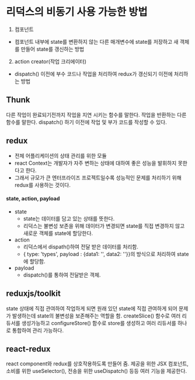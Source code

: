 # 리덕스의 비동기 사용 가능한 방법
1. 컴포넌트
+ 컴포넌트 내부에 state를 변환하지 않는 다른 매개변수에 state를 저장하고 새 객체를 만들어 state를 갱신하는 방법
2. action creator(작업 크리에이터)
+ dispatch() 이전에 부수 코드나 작업을 처리하여 redux가 갱신되기 이전에 처리하는 방법

## Thunk
다른 작업이 완료되기전까지 작업을 지연 시키는 함수를 말한다.
작업을 반환하는 다른 함수를 말한다.
dispatch() 하기 이전에 작업 및 부가 코드를 작성할 수 있다.

## redux
+ 전체 어플리케이션의 상태 관리를 위한 모듈
+ react Context는 개발자가 자주 변하는 상태에 대하여 좋은 성능을 발휘하지 못한다고 한다.
+ 그래서 규모가 큰 엔터프라이즈 프로젝트일수록 성능적인 문제를 처리하기 위해 redux를 사용하는 것이다.
#### state, action, payload
+ state
    + state는 데이터를 담고 있는 상태를 뜻한다.
    + 리덕스는 불변성 보존을 위해 데이터가 변경되면 state를 직접 변경하지 않고 새로운 객체를 state에 할당한다.
+ action
    + 리덕스에서 dispath()하여 전달 받은 데이터를 처리함. 
    + { type: 'types', payload : {data1: '', data2: ''}}의 방식으로 처리하여 state에 할당함.
+ payload
    + dispatch()를 통하여 전달받은 객체. 

## reduxjs/toolkit
state 상태에 직접 관여하여 작업하게 되면 원래 있던 state에 직접 관여하게 되어 문제가 발생하는데
state의 불변성을 보존해주는 역할을 함.
createSlice() 함수로 여러 리듀서를 생성가능하고
configureStore() 함수로 store를 생성하고
여러 리듀서를 하나로 통합하여 관리 가능하다.

## react-redux
react component와 redux를 상호작용하도록 만들어 줌. 
제공을 위한 <Provider> JSX 컴포넌트, 소비를 위한 useSelector(), 전송을 위한 useDispatch() 등등 여러 기능을 제공한다.

